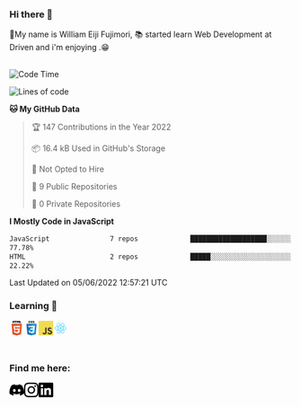 ### Hi there 👋


🔖My name is William Eiji Fujimori, 📚 started learn Web Development at Driven and i'm enjoying .😁
<br />
<br />

<!--START_SECTION:waka-->
![Code Time](http://img.shields.io/badge/Code%20Time-203%20hrs%2015%20mins-blue)

![Lines of code](https://img.shields.io/badge/From%20Hello%20World%20I%27ve%20Written-1%20Million%20lines%20of%20code-blue)

**🐱 My GitHub Data** 

> 🏆 147 Contributions in the Year 2022
 > 
> 📦 16.4 kB Used in GitHub's Storage 
 > 
> 🚫 Not Opted to Hire
 > 
> 📜 9 Public Repositories 
 > 
> 🔑 0 Private Repositories  
 > 
**I Mostly Code in JavaScript** 

```text
JavaScript               7 repos             ███████████████████░░░░░░   77.78% 
HTML                     2 repos             █████░░░░░░░░░░░░░░░░░░░░   22.22%

```



 Last Updated on 05/06/2022 12:57:21 UTC
<!--END_SECTION:waka-->

### Learning 📖

<img align="left" alt="HTML5" width="26px" src="https://raw.githubusercontent.com/github/explore/80688e429a7d4ef2fca1e82350fe8e3517d3494d/topics/html/html.png" />
<img align="left" alt="CSS3" width="26px" src="https://raw.githubusercontent.com/github/explore/80688e429a7d4ef2fca1e82350fe8e3517d3494d/topics/css/css.png" />
<img align="left" alt="JavaScript" width="26px" src="https://raw.githubusercontent.com/github/explore/80688e429a7d4ef2fca1e82350fe8e3517d3494d/topics/javascript/javascript.png" />
<img align="left" alt="React" width="26px" src="https://raw.githubusercontent.com/github/explore/80688e429a7d4ef2fca1e82350fe8e3517d3494d/topics/react/react.png" />

<br />
<br />
<br />

### Find me here:

[<img align="left" alt="Discord" width="26px" src="https://github.com/williameiji/williameiji/blob/main/images/discord.svg" />][1]
[<img align="left" alt="Discord" width="26px" src="https://github.com/williameiji/williameiji/blob/main/images/instagram.svg" />][2]
[<img align="left" alt="Discord" width="26px" src="https://github.com/williameiji/williameiji/blob/main/images/linkedin.svg" />][3]

[1]: https://discordapp.com/users/Eiji#5872
[2]: https://www.instagram.com/williameiji/
[3]: https://www.linkedin.com/in/william-eiji-fujimori/
